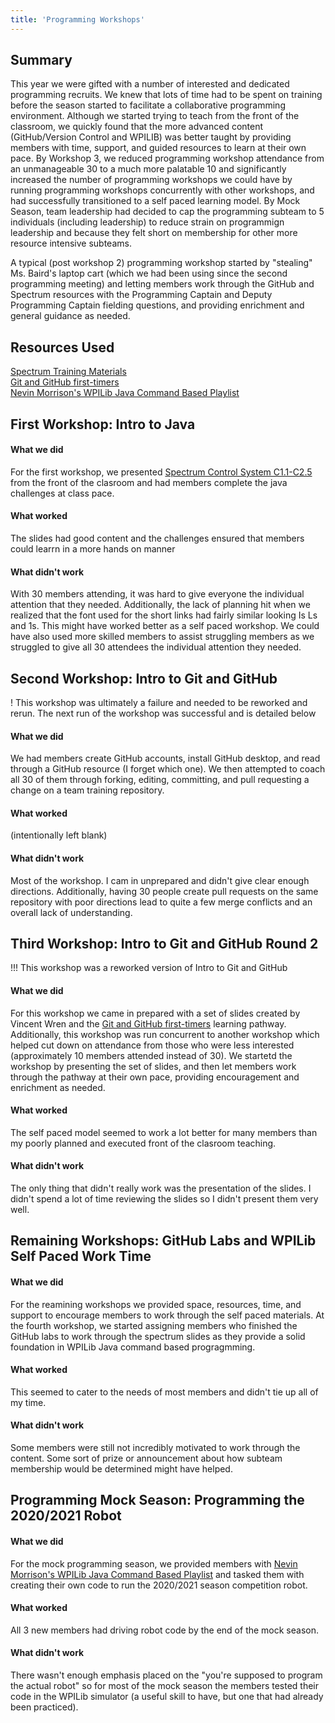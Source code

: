```yaml
---
title: 'Programming Workshops'
---
```


## Summary

This year we were gifted with a number of interested and dedicated programming recruits. We knew that lots of time had to be spent on training before the season started to facilitate a collaborative programming environment. Although we started trying to teach from the front of the classroom, we quickly found that the more advanced content (GitHub/Version Control and WPILIB) was better taught by providing members with time, support, and guided resources to learn at their own pace. By Workshop 3, we reduced programming workshop attendance from an unmanageable 30 to a much more palatable 10 and significantly increased the number of programming workshops we could have by running programming workshops concurrently with other workshops, and had successfully transitioned to a self paced learning model. By Mock Season, team leadership had decided to cap the programming subteam to 5 individuals (including leadership) to reduce strain on programmign leadership and because they felt short on membership for other more resource intensive subteams. 

A typical (post workshop 2) programming workshop started by "stealing" Ms. Baird's laptop cart (which we had been using since the second programming meeting) and letting members work through the GitHub and Spectrum resources with the Programming Captain and Deputy Programming Captain fielding questions, and providing enrichment and general guidance as needed. 

## Resources Used

[Spectrum Training Materials](https://training.spectrum3847.org) <br>
[Git and GitHub first-timers](https://lab.github.com/lmachens/git-and-github-first-timers) <br>
[Nevin Morrison's WPILib Java Command Based Playlist](https://www.youtube.com/watch?v=1794CxHQoQg&list=PLYwJIUT_B-n612Gqmfsq1ukYLa6WKgonc)

## First Workshop: Intro to Java

#### What we did

For the first workshop, we presented [Spectrum Control System C1.1-C2.5](https://www.google.com/url?q=https://docs.google.com/presentation/d/1MxjAYEkdW9MVuQUSKM9xFdQ3vQl-1MXcdd2jdfOI_KY/edit%23slide%3Did.g9267f80ec3_1_80&sa=D&source=editors&ust=1636501843524000&usg=AOvVaw2H4hQkvQSZkjlk6Cr1mXNB) from the front of the clasroom and had members complete the java challenges at class pace.

#### What worked

The slides had good content and the challenges ensured that members could learrn in a more hands on manner

#### What didn't work

With 30 members attending, it was hard to give everyone the individual attention that they needed. Additionally, the lack of planning hit when we realized that the font used for the short links had fairly similar looking Is Ls and 1s. This might have worked better as a self paced workshop. We could have also used more skilled members to assist struggling members as we struggled to give all 30 attendees the individual attention they needed.

## Second Workshop: Intro to Git and GitHub
! This workshop was ultimately a failure and needed to be reworked and rerun. The next run of the workshop was successful and is detailed below
#### What we did

We had members create GitHub accounts, install GitHub desktop, and read through a GitHub resource (I forget which one). We then attempted to coach all 30 of them through forking, editing, committing, and pull requesting a change on a team training repository.

#### What worked

(intentionally left blank)

#### What didn't work

Most of the workshop. I cam in unprepared and didn't give clear enough directions. Additionally, having 30 people create pull requests on the same repository with poor directions lead to quite a few merge conflicts and an overall lack of understanding. 

## Third Workshop: Intro to Git and GitHub Round 2
!!! This workshop was a reworked version of Intro to Git and GitHub
#### What we did

For this workshop we came in prepared with a set of slides created by Vincent Wren and the [Git and GitHub first-timers](https://lab.github.com/lmachens/git-and-github-first-timers) learning pathway. Additionally, this workshop was run concurrent to another workshop which helped cut down on attendance from those who were less interested (approximately 10 members attended instead of 30). We startetd the workshop by presenting the set of slides, and then let members work through the pathway at their own pace, providing encouragement and enrichment as needed.

#### What worked

The self paced model seemed to work a lot better for many members than my poorly planned and executed front of the clasroom teaching.

#### What didn't work

The only thing that didn't really work was the presentation of the slides. I didn't spend a lot of time reviewing the slides so I didn't present them very well.

## Remaining Workshops: GitHub Labs and WPILib Self Paced Work Time

#### What we did

For the reamining workshops we provided space, resources, time, and support to encourage members to work through the self paced materials. At the fourth workshop, we started assigning members who finished the GitHub labs to work through the spectrum slides as they provide a solid foundation in WPILib Java command based progragmming.

#### What worked

This seemed to cater to the needs of most members and didn't tie up all of my time.

#### What didn't work

Some members were still not incredibly motivated to work through the content. Some sort of prize or announcement about how subteam membership would be determined might have helped.

## Programming Mock Season: Programming the 2020/2021 Robot

#### What we did

For the mock programming season, we provided members with [Nevin Morrison's WPILib Java Command Based Playlist](https://www.youtube.com/watch?v=1794CxHQoQg&list=PLYwJIUT_B-n612Gqmfsq1ukYLa6WKgonc) and tasked them with creating their own code to run the 2020/2021 season competition robot. 

#### What worked

All 3 new members had driving robot code by the end of the mock season.

#### What didn't work

There wasn't enough emphasis placed on the "you're supposed to program the actual robot" so for most of the mock season the members tested their code in the WPILib simulator (a useful skill to have, but one that had already been practiced). 